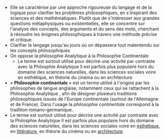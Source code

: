 - Elle se caractérise par une approche rigoureuse du langage et de la logique pour clarifier les problèmes philosophiques, en s'inspirant des sciences et des mathématiques. Plutôt que de s'intéresser aux grandes questions métaphysiques ou existentielles, elle se concentre sur l'analyse des concepts, des arguments et du sens des mots, cherchant à résoudre les énigmes philosophiques à travers une méthode précise et critique.
- Clarifier le langage jusqu'au jours où on dépassera tout malentendu sur les concepts philosophiques
- On oppose la philosophie Analytique à la Philosophie Continentale
	- Le terme est surtout utilisé pour décrire une activité par contraste avec la Philosphie Analytique  Il est parfois plus populaire hors du domaine des sciences naturelles, dans les sciences sociales voire en esthétique, en théorie du cinéma ou en architecture
- « **Philosophie continentale** » est un terme utilisé à l'origine par les philosophes de langue anglaise, notamment ceux qui se rattachent à la  Philosophie Analytique , afin de désigner plusieurs traditions philosophiques issues de l'Europe continentale (surtout de l'Allemagne et de France). Dans l'usage la *philosophie continentale* correspond à la tradition romano-germanique.
- Le terme est surtout utilisé pour décrire une activité par contraste avec la Philosphie Analytique  Il est parfois plus populaire hors du domaine des sciences naturelles, dans les sciences sociales voire en [esthétique](https://fr.wikipedia.org/wiki/Esth%C3%A9tique), en [littérature](https://fr.wikipedia.org/wiki/Litt%C3%A9rature), en théorie du cinéma ou en [architecture](https://fr.wikipedia.org/wiki/Architecture).